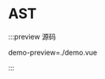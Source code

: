 <script setup lang="ts">
import { get } from 'lodash-es'
import { ref } from 'vue'

</script>
# AST

:::preview 源码

demo-preview=./demo.vue

:::
<style module>

</style>